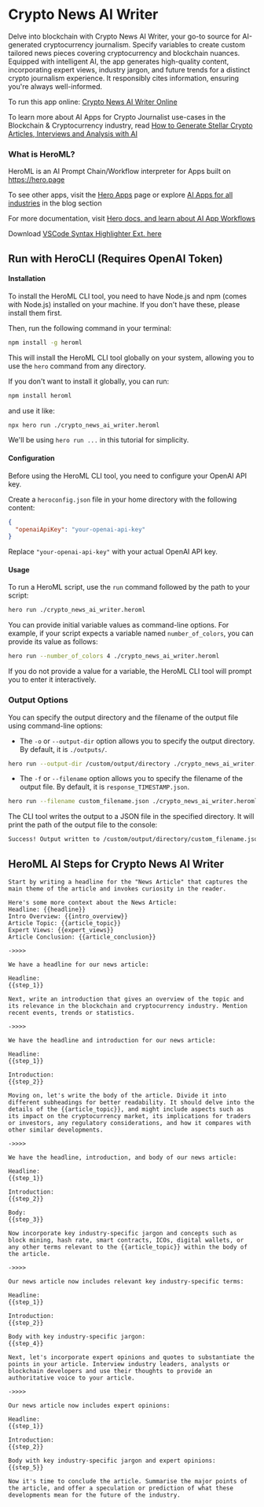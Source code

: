 # Crypto News AI Writer

Delve into blockchain with Crypto News AI Writer, your go-to source for AI-generated cryptocurrency journalism. Specify variables to create custom tailored news pieces covering cryptocurrency and blockchain nuances. Equipped with intelligent AI, the app generates high-quality content, incorporating expert views, industry jargon, and future trends for a distinct crypto journalism experience. It responsibly cites information, ensuring you're always well-informed.

To run this app online: [Crypto News AI Writer Online](https://hero.page/app/crypto-news-ai-writer-ai-generated-cryptocurrency-journalism/E3TJdApnzPk3xz3SXUQJ)

To learn more about AI Apps for Crypto Journalist use-cases in the Blockchain & Cryptocurrency industry, read [How to Generate Stellar Crypto Articles, Interviews and Analysis with AI](https://hero.page/blog/ai/blockchain-and-cryptocurrency/how-to-generate-stellar-crypto-articles-interviews-and-analysis-with-ai/170753)

### What is HeroML?
HeroML is an AI Prompt Chain/Workflow interpreter for Apps built on https://hero.page 

To see other apps, visit the [Hero Apps](https://hero.page/apps) page or explore [AI Apps for all industries](https://hero.page/blog) in the blog section

For more documentation, visit [Hero docs, and learn about AI App Workflows](https://hero.page/tutorials/introduction-to-heroml)

Download [VSCode Syntax Highlighter Ext. here](https://marketplace.visualstudio.com/items?itemName=hero-page.heroml)

## Run with HeroCLI (Requires OpenAI Token)

#### Installation

To install the HeroML CLI tool, you need to have Node.js and npm (comes with Node.js) installed on your machine. If you don't have these, please install them first. 

Then, run the following command in your terminal:

```bash
npm install -g heroml
```

This will install the HeroML CLI tool globally on your system, allowing you to use the `hero` command from any directory.

If you don't want to install it globally, you can run:

```bash
npm install heroml
```

and use it like:

```bash
npx hero run ./crypto_news_ai_writer.heroml
```

We'll be using `hero run ...` in this tutorial for simplicity.

#### Configuration

Before using the HeroML CLI tool, you need to configure your OpenAI API key. 

Create a `heroconfig.json` file in your home directory with the following content:

```json
{
  "openaiApiKey": "your-openai-api-key"
}
```

Replace `"your-openai-api-key"` with your actual OpenAI API key.

#### Usage

To run a HeroML script, use the `run` command followed by the path to your script:

```bash
hero run ./crypto_news_ai_writer.heroml
```

You can provide initial variable values as command-line options. For example, if your script expects a variable named `number_of_colors`, you can provide its value as follows:

```bash
hero run --number_of_colors 4 ./crypto_news_ai_writer.heroml
```

If you do not provide a value for a variable, the HeroML CLI tool will prompt you to enter it interactively.

### Output Options

You can specify the output directory and the filename of the output file using command-line options:

- The `-o` or `--output-dir` option allows you to specify the output directory. By default, it is `./outputs/`.

```bash
hero run --output-dir /custom/output/directory ./crypto_news_ai_writer.heroml
```

- The `-f` or `--filename` option allows you to specify the filename of the output file. By default, it is `response_TIMESTAMP.json`.

```bash
hero run --filename custom_filename.json ./crypto_news_ai_writer.heroml
```

The CLI tool writes the output to a JSON file in the specified directory. It will print the path of the output file to the console:

```bash
Success! Output written to /custom/output/directory/custom_filename.json
```


## HeroML AI Steps for Crypto News AI Writer
```
Start by writing a headline for the "News Article" that captures the main theme of the article and invokes curiosity in the reader.

Here's some more context about the News Article:
Headline: {{headline}}
Intro Overview: {{intro_overview}}
Article Topic: {{article_topic}}
Expert Views: {{expert_views}}
Article Conclusion: {{article_conclusion}}

->>>>

We have a headline for our news article:

Headline:
{{step_1}}

Next, write an introduction that gives an overview of the topic and its relevance in the blockchain and cryptocurrency industry. Mention recent events, trends or statistics.

->>>>

We have the headline and introduction for our news article:

Headline:
{{step_1}}

Introduction:
{{step_2}}

Moving on, let's write the body of the article. Divide it into different subheadings for better readability. It should delve into the details of the {{article_topic}}, and might include aspects such as its impact on the cryptocurrency market, its implications for traders or investors, any regulatory considerations, and how it compares with other similar developments.

->>>>

We have the headline, introduction, and body of our news article:

Headline:
{{step_1}}

Introduction:
{{step_2}}

Body:
{{step_3}}

Now incorporate key industry-specific jargon and concepts such as block mining, hash rate, smart contracts, ICOs, digital wallets, or any other terms relevant to the {{article_topic}} within the body of the article.

->>>>

Our news article now includes relevant key industry-specific terms:

Headline:
{{step_1}}

Introduction:
{{step_2}}

Body with key industry-specific jargon:
{{step_4}}

Next, let's incorporate expert opinions and quotes to substantiate the points in your article. Interview industry leaders, analysts or blockchain developers and use their thoughts to provide an authoritative voice to your article.

->>>>

Our news article now includes expert opinions:

Headline:
{{step_1}}

Introduction:
{{step_2}}

Body with key industry-specific jargon and expert opinions:
{{step_5}}

Now it's time to conclude the article. Summarise the major points of the article, and offer a speculation or prediction of what these developments mean for the future of the industry.


```

